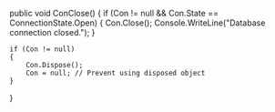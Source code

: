 public void ConClose()
{
    if (Con != null && Con.State == ConnectionState.Open)
    {
        Con.Close();
        Console.WriteLine("Database connection closed.");
    }

    if (Con != null)
    {
        Con.Dispose();
        Con = null; // Prevent using disposed object
    }
}